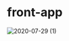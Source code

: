 # front-app

![2020-07-29 (1)](https://user-images.githubusercontent.com/40871078/88842942-b0e0d880-d1b6-11ea-88d1-0e9af124832c.png)

